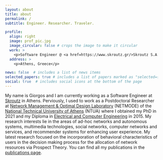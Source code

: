 ```yaml
---
layout: about
title: about
permalink: /
subtitle: Engineer. Researcher. Traveler.

profile:
  align: right
  image: prof_pic.jpg
  image_circular: false # crops the image to make it circular
  work: >
    <p>Software Engineer @ <a href=https://www.skroutz.gr/>Skroutz S.A.</a></p>
  address: >
    <p>Athens, Greece</p>

news: false  # includes a list of news items
selected_papers: true # includes a list of papers marked as "selected={true}"
social: true  # includes social icons at the bottom of the page
---
```


My name is Giorgos and I am currently working as a Software Engineer at [Skroutz](https://www.skroutz.gr/) in Athens. Perviously, I used to work as a Postdoctoral Researcher at [Network Management & Optimal Design Laboratory](http://www.netmode.ntua.gr/main/) (NETMODE) of the [National Technical University of Athens](https://www.ntua.gr/el/) (NTUA) where I obtained my PhD in 2021 and my Diploma in [Electrical and Computer Engineering](https://www.ece.ntua.gr/en) in 2015. My research interests lie in the areas of ad-hoc networks and autonomous systems, multimedia technologies, social networks, computer networks and services, and recommender systems for enhancing user experience. My latest research focused on the incorporation of behavioral characteristics of users in the decision making process for the allocation of network resources via Prospect Theory. You can find all my publications in the [publications page](/publications/).
